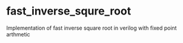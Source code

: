 # fast_inverse_squre_root
Implementation of fast inverse square root in verilog with fixed point arthmetic
